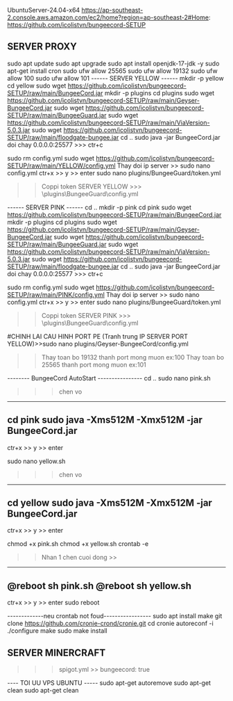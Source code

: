 UbuntuServer-24.04-x64
https://ap-southeast-2.console.aws.amazon.com/ec2/home?region=ap-southeast-2#Home:
https://github.com/icolistvn/bungeecord-SETUP
## SERVER PROXY ##
sudo apt update
sudo apt upgrade
sudo apt install openjdk-17-jdk -y
sudo apt-get install cron
sudo ufw allow 25565
sudo ufw allow 19132
sudo ufw allow 100
sudo ufw allow 101
------ SERVER YELLOW ------
mkdir -p yellow
cd yellow
sudo wget https://github.com/icolistvn/bungeecord-SETUP/raw/main/BungeeCord.jar
mkdir -p plugins
cd plugins
sudo wget https://github.com/icolistvn/bungeecord-SETUP/raw/main/Geyser-BungeeCord.jar
sudo wget https://github.com/icolistvn/bungeecord-SETUP/raw/main/BungeeGuard.jar
sudo wget https://github.com/icolistvn/bungeecord-SETUP/raw/main/ViaVersion-5.0.3.jar
sudo wget https://github.com/icolistvn/bungeecord-SETUP/raw/main/floodgate-bungee.jar
cd ..
sudo java -jar BungeeCord.jar
doi chay 0.0.0.0:25577 >>> ctr+c

sudo rm config.yml
sudo wget https://github.com/icolistvn/bungeecord-SETUP/raw/main/YELLOW/config.yml
Thay doi ip server >>  sudo nano config.yml
ctr+x >> y >> enter
sudo nano plugins/BungeeGuard/token.yml
>> Coppi token SERVER YELLOW   >>> \plugins\BungeeGuard\config.yml

------ SERVER PINK ------
cd ..
mkdir -p pink
cd pink
sudo wget https://github.com/icolistvn/bungeecord-SETUP/raw/main/BungeeCord.jar
mkdir -p plugins
cd plugins
sudo wget https://github.com/icolistvn/bungeecord-SETUP/raw/main/Geyser-BungeeCord.jar
sudo wget https://github.com/icolistvn/bungeecord-SETUP/raw/main/BungeeGuard.jar
sudo wget https://github.com/icolistvn/bungeecord-SETUP/raw/main/ViaVersion-5.0.3.jar
sudo wget https://github.com/icolistvn/bungeecord-SETUP/raw/main/floodgate-bungee.jar
cd ..
sudo java -jar BungeeCord.jar
doi chay 0.0.0.0:25577 >>> ctr+c

sudo rm config.yml
sudo wget https://github.com/icolistvn/bungeecord-SETUP/raw/main/PINK/config.yml
Thay doi ip server >>  sudo nano config.yml
ctr+x >> y >> enter
sudo nano plugins/BungeeGuard/token.yml
>> Coppi token SERVER PINK   >>> \plugins\BungeeGuard\config.yml

#CHINH LAI CAU HINH PORT PE (Tranh trung IP SERVER PORT YELLOW)>>sudo nano plugins/Geyser-BungeeCord/config.yml
>> Thay toan bo 19132 thanh port mong muon ex:100
>> Thay toan bo 25565 thanh port mong muon ex:101

-------- BungeeCord AutoStart ----------------
cd ..
sudo nano pink.sh
>>> chen vo
---------------
cd pink
sudo java -Xms512M -Xmx512M -jar BungeeCord.jar
---------------
ctr+x >> y >> enter

sudo nano yellow.sh
>>> chen vo
---------------
cd yellow
sudo java -Xms512M -Xmx512M -jar BungeeCord.jar
---------------
ctr+x >> y >> enter

chmod +x pink.sh
chmod +x yellow.sh
crontab -e
>> Nhan 1
chen cuoi dong >> 
-----------------------
@reboot sh pink.sh
@reboot sh yellow.sh
----------------------
ctr+x >> y >> enter
sudo reboot

-------------neu crontab not foud-----------------
sudo apt install make 
git clone https://github.com/cronie-crond/cronie.git
cd cronie
autoreconf -i
./configure
make
sudo make install

## SERVER MINERCRAFT ##
>>> spigot.yml >>  bungeecord: true



---- TOI UU VPS UBUNTU -----
sudo apt-get autoremove
sudo apt-get clean
sudo apt-get clean
